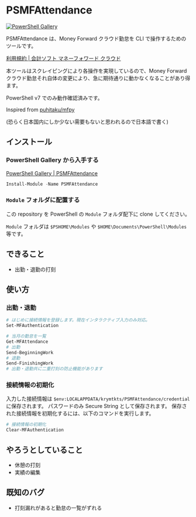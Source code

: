 # PSMFAttendance

[![PowerShell Gallery](https://img.shields.io/powershellgallery/dt/PSMFAttendance?style=flat-square)](https://www.powershellgallery.com/packages/PSMFAttendance)

PSMFAttendance は、Money Forward クラウド勤怠を CLI で操作するためのツールです。

[利用規約 | 会計ソフト マネーフォワード クラウド](https://biz.moneyforward.com/agreement/)

本ツールはスクレイピングにより各操作を実現しているので、Money Forward クラウド勤怠それ自体の変更により、急に期待通りに動かなくなることがあり得ます。

PowerShell v7 でのみ動作確認済みです。

Inspired from [puhitaku/mfpy](https://github.com/puhitaku/mfpy)

(恐らく日本国内にしか少ない需要もないと思われるので日本語で書く)

## インストール

### PowerShell Gallery から入手する

[PowerShell Gallery | PSMFAttendance](https://www.powershellgallery.com/packages/PSMFAttendance/)

```powershell
Install-Module -Name PSMFAttendance
```

### `Module` フォルダに配置する

この repository を PowerShell の `Module` フォルダ配下に clone してください。

`Module` フォルダは `$PSHOME\Modules` や `$HOME\Documents\PowerShell\Modules` 等です。

## できること

- 出勤・退勤の打刻

## 使い方

### 出勤・退勤

```powershell
# はじめに接続情報を登録します。現在インタラクティブ入力のみ対応。
Set-MFAuthentication

# 当月の勤怠を一覧
Get-MFAttendance
# 出勤
Send-BeginningWork
# 退勤
Send-FinishingWork
# 出勤・退勤共に二重打刻の防止機能があります
```

### 接続情報の初期化

入力した接続情報は `$env:LOCALAPPDATA/krymtkts/PSMFAttendance/credential` に保存されます。
パスワードのみ Secure String として保存されます。
保存された接続情報を初期化するには、以下のコマンドを実行します。

```powershell
# 接続情報の初期化
Clear-MFAuthentication
```

## やろうとしていること

- 休憩の打刻
- 実績の編集

## 既知のバグ

- 打刻漏れがあると勤怠の一覧がずれる

